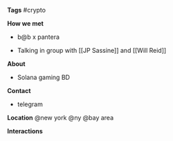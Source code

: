 **Tags**
#crypto

**How we met**
* b@b x pantera
- Talking in group with [[JP Sassine]] and [[Will Reid]]

**About**
- Solana gaming BD

**Contact**
- telegram

**Location**
@new york
@ny
@bay area

**Interactions**